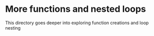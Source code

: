 # More functions and nested loops
This directory goes deeper into exploring function creations and loop nesting
